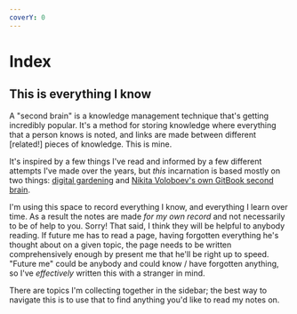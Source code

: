 ```yaml
---
coverY: 0
---
```


# Index

## This is everything I know

A "second brain" is a knowledge management technique that's getting incredibly popular. It's a method for storing knowledge where everything that a person knows is noted, and links are made between different \[related!] pieces of knowledge. This is mine.

It's inspired by a few things I've read and informed by a few different attempts I've made over the years, but _this_ incarnation is based mostly on two things: [digital gardening](knowledge/productivity/personal-knowledge-management/digital-gardening.md) and [Nikita Voloboev's own GitBook second brain](https://wiki.nikitavoloboev.xyz).

I'm using this space to record everything I know, and everything I learn over time. As a result the notes are made _for my own record_ and not necessarily to be of help to you. Sorry! That said, I think they will be helpful to anybody reading. If future me has to read a page, having forgotten everything he's thought about on a given topic, the page needs to be written comprehensively enough by present me that he'll be right up to speed. "Future me" could be anybody and could know / have forgotten anything, so I've _effectively_ written this with a stranger in mind.

There are topics I'm collecting together in the sidebar; the best way to navigate this is to use that to find anything you'd like to read my notes on.
